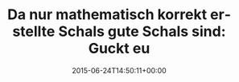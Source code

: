 ---
retweeted: false
source: <a href="http://twitter.com/download/android" rel="nofollow">Twitter for Android</a>
entities:
  hashtags: []
  symbols: []
  user_mentions:
  - name: fbz
    screen_name: fbz
    indices:
    - '74'
    - '78'
    id_str: '15282432'
    id: '15282432'
  urls:
  - url: https://t.co/j8RASnU5JU
    expanded_url: https://twitter.com/fbz/status/613577447389331457
    display_url: twitter.com/fbz/status/613…
    indices:
    - '98'
    - '121'
display_text_range:
- '0'
- '121'
favorite_count: '2'
id_str: '613720781844033536'
truncated: false
retweet_count: '0'
id: '613720781844033536'
possibly_sensitive: false
created_at: Wed Jun 24 14:50:11 +0000 2015
favorited: false
full_text: 'Da nur mathematisch korrekt erstellte Schals gute Schals sind: Guckt euch
  [@fbz](https://twitter.com/fbz)''s Kickstarter an!'
lang: de
quote_url: https://twitter.com/fbz/status/613577447389331457
tags:
- pesos/twitter
date: '2015-06-24T14:50:11+00:00'
src: https://twitter.com/bascht/status/613720781844033536
original_url: https://twitter.com/bascht/status/613720781844033536
type: twitter_tweet
text: 'Da nur mathematisch korrekt erstellte Schals gute Schals sind: Guckt euch [@fbz](https://twitter.com/fbz)''s
  Kickstarter an!'
title: 'Da nur mathematisch korrekt erstellte Schals gute Schals sind: Guckt eu'

---